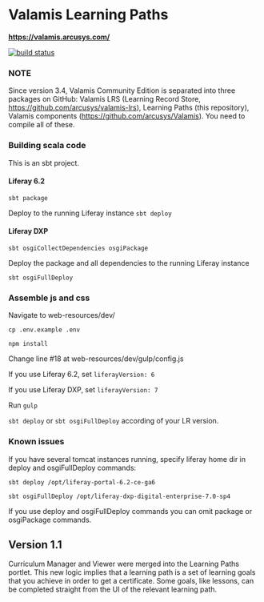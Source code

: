 # Valamis Learning Paths

**https://valamis.arcusys.com/**

[![build status](https://api.travis-ci.org/arcusys/learning-paths.png)](http://travis-ci.org/arcusys/learning-paths)

### NOTE
Since version 3.4, Valamis Community Edition is separated into three packages on GitHub: Valamis LRS (Learning Record Store, https://github.com/arcusys/valamis-lrs),
Learning Paths (this repository), Valamis components (https://github.com/arcusys/Valamis). You need to compile all of these.

### Building scala code
This is an sbt project.

#### Liferay 6.2
`sbt package`

Deploy to the running Liferay instance
`sbt deploy`

#### Liferay DXP
`sbt osgiCollectDependencies osgiPackage`

Deploy the package and all dependencies to the running Liferay instance

`sbt osgiFullDeploy`

### Assemble js and css
Navigate to web-resources/dev/

`cp .env.example .env`

`npm install`

Change line #18 at web-resources/dev/gulp/config.js

If you use Liferay 6.2, set
`liferayVersion: 6`

If you use Liferay DXP, set
`liferayVersion: 7`

Run `gulp`

`sbt deploy` or `sbt osgiFullDeploy` according of your LR version.


### Known issues
If you have several tomcat instances running, specify liferay home dir in deploy and osgiFullDeploy commands:

`sbt deploy /opt/liferay-portal-6.2-ce-ga6`

`sbt osgiFullDeploy /opt/liferay-dxp-digital-enterprise-7.0-sp4`

If you use deploy and osgiFullDeploy commands you can omit package or osgiPackage commands.

## Version 1.1
Curriculum Manager and Viewer were merged into the Learning Paths portlet. This new logic implies that a learning path is
 a set of learning goals that you achieve in order to get a certificate. Some goals, like lessons, can be completed 
 straight from the UI of the relevant learning path.
